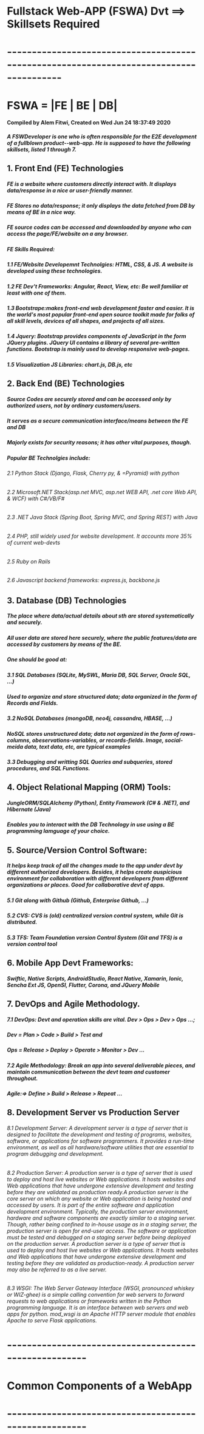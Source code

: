 # Fullstack Web-APP (FSWA) Dvt ==> Skillsets Required
# ---------------------------------------------------------------------------------------
#            FSWA = |FE | BE | DB|
#### Compiled by Alem Fitwi, Created on Wed Jun 24 18:37:49 2020
##### A FSWDeveloper is one who is often responsible for the E2E development of a fullblown product--web-app. He is supposed to have the following skillsets, listed 1 through 7.
## 1. Front End (FE) Technologies
   ##### FE is a website where customers directly interact with. It displays data/response in a nice or user-friendly manner.
   ##### FE Stores no data/response; it only displays the data fetched from DB by means of BE in a nice way.
   ##### FE source codes can be accessed and downloaded by anyone who can access the page/FE/website on a any browser.
   ##### FE Skills Required:
   ##### 1.1 **FE/Website Developemnt Technolgies**: HTML, CSS, & JS. A website is developed using these technologies.
   ##### 1.2 **FE Dev't Frameworks**: Angular, React, View, etc: Be well familiar at least with one of them.
   ##### 1.3 **Bootstrape**:makes front-end web development faster and easier. It is the world's most popular front-end open source toolkit made for folks of all skill levels, devices of all shapes, and projects of all sizes. 
   ##### 1.4 **Jquery**: Bootstrap provides components of JavaScript in the form JQuery plugins. JQuery UI contains a library of several pre-written functions. Bootstrap is mainly used to develop responsive web-pages.
   ##### 1.5 **Visualization JS Libraries**: chart.js, DB.js, etc
       
## 2. Back End (BE) Technologies
##### Source Codes are securely stored and can be accessed only by authorized users, not by ordinary customers/users.
##### It serves as a secure communication interface/means between the FE and DB 
##### Majorly exists for security reasons; it has other vital purposes, though.
##### Popular BE Technolgies include:
###### 2.1 Python Stack (Django, Flask, Cherry py, & =Pyramid) with python
###### 2.2 Microsoft.NET Stack(asp.net MVC, asp.net WEB API, .net core Web API, & WCF) with C#/VB/F#
###### 2.3 .NET Java Stack (Spring Boot, Spring MVC, and Spring REST) with Java
###### 2.4 PHP, still widely used for website development. It accounts more 35% of current web-devts
###### 2.5 Ruby on Rails
###### 2.6 Javascript backend frameworks: express.js, backbone.js


## 3. Database (DB) Technologies
##### The place where data/actual details about sth are stored systematically and securely.
##### All user data are stored here securely, where the public features/data are accessed by customers by means of the BE.
##### One should be good at:
##### 3.1 SQL Databases (SQLite, MySWL, Maria DB, SQL Server, Oracle SQL, ...)
##### Used to organize and store structured data; data organized in the form of Records and Fields.
##### 3.2 NoSQL Databases (mongoDB, neo4j, cassandra, HBASE, ...)
##### NoSQL stores unstructured data; data not organized in the form of rows-columns, obeservations-variables, or records-fields. Image, social-meida data, text data, etc, are typical examples
##### 3.3 Debugging and writting SQL Queries and subqueries, stored procedures, and SQL Functions.

## 4. Object Relational Mapping (ORM) Tools: 
##### JungleORM/SQLAlchemy (Python), Entity Framework (C# & .NET), and Hibernate (Java) 
##### Enables you to interact with the DB Technology in use using a BE programming lamguage of your choice.

## 5. Source/Version Control Software: 
##### It helps keep track of all the changes made to the app under devt by different authorized developers. Besides, it helps create auspicious environment for collaboration with different developers from different organizations or places. Good for collaborative devt of apps. 
##### 5.1 Git along with Github (Github, Enterprise Github, ...)
##### 5.2 CVS: CVS is (old) centralized version control system, while Git is distributed.
##### 5.3 TFS: Team Foundation version Control System (Git and TFS) is a version control tool 

## 6. Mobile App Devt Frameworks: 
##### Swiftic, Native Scripts, AndroidStudio, React Native, Xamarin, Ionic, Sencha Ext JS, OpenSI, Flutter, Corona, and JQuery Mobile 

## 7. DevOps and Agile Methodology.
##### 7.1 DevOps: Devt and operation skills are vital. Dev > Ops > Dev > Ops ...; 
##### Dev = Plan > Code > Build > Test and 
##### Ops = Release > Deploy > Operate > Monitor > Dev ...
##### 7.2 Agile Methodology: Break an app into several deliverable pieces, and maintain communication between the devt team and customer throughout. 
##### Agile:=> Define > Build > Release > Repeat ...

## 8. Development Server vs Production Server
###### 8.1 Development Server: A development server is a type of server that is designed to facilitate the development and testing of programs, websites, software, or applications for software programmers. It provides a run-time environment, as well as all hardware/software utilities that are essential to program debugging and development.

###### 8.2 Production Server: A production server is a type of server that is used to deploy and host live websites or Web applications. It hosts websites and Web applications that have undergone extensive development and testing before they are validated as production ready.A production server is the core server on which any website or Web application is being hosted and accessed by users. It is part of the entire software and application development environment. Typically, the production server environment, hardware and software components are exactly similar to a staging server. Though, rather being confined to in-house usage as in a staging server, the production server is open for end-user access. The software or application must be tested and debugged on a staging server before being deployed on the production server. A production server is a type of server that is used to deploy and host live websites or Web applications. It hosts websites and Web applications that have undergone extensive development and testing before they are validated as production-ready. A production server may also be referred to as a live server.

###### 8.3 WSGI: The Web Server Gateway Interface (WSGI, pronounced whiskey or WIZ-ghee) is a simple calling convention for web servers to forward requests to web applications or frameworks written in the Python programming language. It is an interface between web servers and web apps for python. mod_wsgi is an Apache HTTP server module that enables Apache to serve Flask applications.


# ------------------------------------------------------
# Common Components of a WebApp
# ------------------------------------------------------
